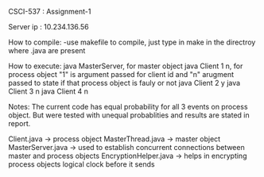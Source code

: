 CSCI-537 : Assignment-1

Server ip : 10.234.136.56

How to compile: 
-use makefile to compile, just type in make in the directroy where .java are present

How to execute: 
java MasterServer, for master object
java Client 1 n, for process object "1" is argument passed for client id and "n" arugment
		 passed to state if that process object is fauly or not
java Client 2 y
java Client 3 n
java Client 4 n

Notes:
The current code has equal probability for all 3 events on process object. But were tested 
with unequal probablities and results are stated in report.

Client.java -> process object
MasterThread.java -> master object
MasterServer.java -> used to establish concurrent connections between master and process objects
EncryptionHelper.java -> helps in encrypting process objects logical clock before it sends
 